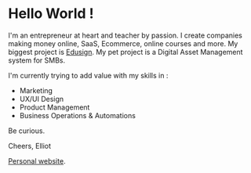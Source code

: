 Hello World !
===

I'm an entrepreneur at heart and teacher by passion.
I create companies making money online, SaaS, Ecommerce, online courses and more.
My biggest project is [Edusign](https://edusign.fr).
My pet project is a Digital Asset Management system for SMBs.

I'm currently trying to add value with my skills in :
* Marketing
* UX/UI Design
* Product Management
* Business Operations & Automations

Be curious.

Cheers,
Elliot

[Personal website](https://elliotboucher.com).


